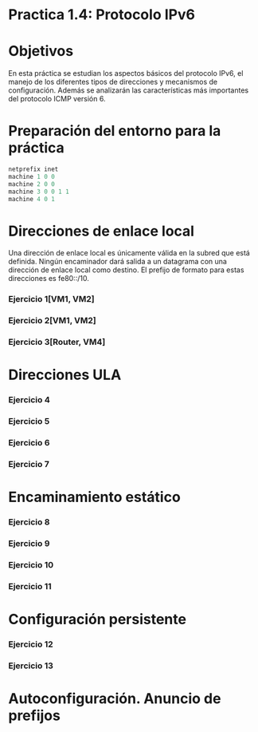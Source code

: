 # Practica 1.4: Protocolo IPv6

# Objetivos
En esta práctica se estudian los aspectos básicos del protocolo IPv6, el manejo de los diferentes tipos de direcciones y mecanismos de configuración. Además se analizarán las características más importantes del protocolo ICMP versión 6.

# Preparación del entorno para la práctica

```c
netprefix inet
machine 1 0 0
machine 2 0 0
machine 3 0 0 1 1
machine 4 0 1
```

# Direcciones de enlace local
Una dirección de enlace local es únicamente válida en la subred que está definida. Ningún encaminador dará salida a un datagrama con una dirección de enlace local como destino. El prefijo de formato para estas direcciones es fe80::/10.

### Ejercicio 1[VM1, VM2]
### Ejercicio 2[VM1, VM2]
### Ejercicio 3[Router, VM4]

# Direcciones ULA
### Ejercicio 4
### Ejercicio 5
### Ejercicio 6
### Ejercicio 7
# Encaminamiento estático
### Ejercicio 8
### Ejercicio 9
### Ejercicio 10
### Ejercicio 11
# Configuración persistente
### Ejercicio 12
### Ejercicio 13
# Autoconfiguración. Anuncio de prefijos

<!--stackedit_data:
eyJoaXN0b3J5IjpbMTI0MjU1NjYwNl19
-->